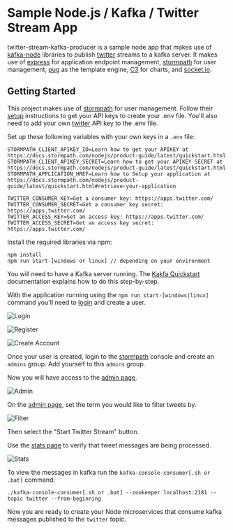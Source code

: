 # Sample Node.js / Kafka / Twitter Stream App

twitter-stream-kafka-producer is a sample node app that makes use of [kafka-node](https://www.npmjs.com/package/kafka-node) libraries to publish [twitter](https://www.npmjs.com/package/node-tweet-stream) streams to a kafka server. It makes use of [express](http://expressjs.com/) for application endpoint management,  [stormpath](https://stormpath.com/) for user management, [pug](https://github.com/pugjs) as the template engine, [C3](http://c3js.org/) for charts, and [socket.io](http://socket.io/).  


## Getting Started

This project makes use of [stormpath](https://stormpath.com/) for user management. Follow their [setup](https://docs.stormpath.com/nodejs/express/latest/setup.html) instructions to get your API keys to create your .env file. You'll also need to add your own [twitter](https://apps.twitter.com/) API key to the .env file.
  
Set up these following variables with your own keys in a `.env` file:

```
STORMPATH_CLIENT_APIKEY_ID=Learn how to get your APIKEY at https://docs.stormpath.com/nodejs/product-guide/latest/quickstart.html
STORMPATH_CLIENT_APIKEY_SECRET=Learn how to get your APIKEY SECRET at https://docs.stormpath.com/nodejs/product-guide/latest/quickstart.html
STORMPATH_APPLICATION_HREF=Learn how to Setup your application at https://docs.stormpath.com/nodejs/product-guide/latest/quickstart.html#retrieve-your-application

TWITTER_CONSUMER_KEY=Get a consumer key: https://apps.twitter.com/
TWITTER_CONSUMER_SECRET=Get a consumer key secret: https://apps.twitter.com/
TWITTER_ACCESS_KEY=Get an access key: https://apps.twitter.com/
TWITTER_ACCESS_SECRET=Get an access key secret: https://apps.twitter.com/
```
Install the required libraries via npm:

    npm install
    npm run start-[windows or linux] // depending on your environment

You will need to have a Kafka server running. The [Kakfa Quickstart](http://kafka.apache.org/quickstart)
documentation explains how to do this step-by-step.

With the application running using the `npm run start-[windows|linux]` command you'll need to [login](http://localhost:3001/login) and create a user. 

![Login](resources/login.png)

![Register](resources/register.png)

![Create Account](resources/create-account.png)

Once your user is created, login to the [stormpath](https://api.stormpath.com/) console and create an `admins` group. Add yourself to this `admins` group.

Now you will have access to the [admin page](http://localhost:3001/admin).

![Admin](resources/admin.png)

On the [admin page](http://localhost:3001/admin), set the term you would like to filter tweets by. 

![Filter](resources/filter.png)

Then select the "Start Twitter Stream" button.

Use the [stats page](http://localhost:3001/stats) to verify that tweet messages are being processed.

![Stats](resources/stats.png)

To view the messages in kafka run the `kafka-console-consumer[.sh or .bat]` command:

```
./kafka-console-consumer[.sh or .bat] --zookeeper localhost:2181 --topic twitter --from-beginning
```

Now you are ready to create your Node microservices that consume kafka messages published to the `twitter` topic. 